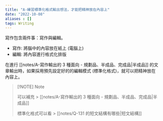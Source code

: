 ```yaml
---
title: "A-練習標準化格式輸出想法，才能把精神放在內容上"
date: "2022-10-08"
aliases : []
tags: Writing
---
```


寫作包含兩件事：寫作與編輯。

- 寫作: 將腦中的內容放在紙上 (電腦上)
- 編輯: 將內容進行格式化排版

在進行 [[notes/A-寫作輸出的 3 種面向 - 規劃品、半成品、完成品|半成品]] 的文章輸出時，如果採用預先設定好的的編輯模式 (標準化格式)，就可以把精神放在內容上。


> [!NOTE] Note
> 
> 可以補充 >  [[notes/A-寫作輸出的 3 種面向 - 規劃品、半成品、完成品|半成品]]
> 
> 標準化格式可以看 > [[notes/Q-131 的短文結構有哪些|短文結構]]
